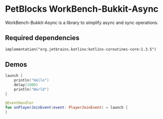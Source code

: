 # PetBlocks WorkBench-Bukkit-Async

WorkBench-Bukkit-Async is a library to simplify async and sync operations. 

## Required dependencies

```xml
implementation("org.jetbrains.kotlinx:kotlinx-coroutines-core:1.3.5")
```

## Demos

```kotlin
launch {
    println("Hello")
    delay(1000)
    println("World")
}
```

```kotlin
@EventHandler
fun onPlayerJoinEvent(event: PlayerJoinEvent) = launch {
}
```

    